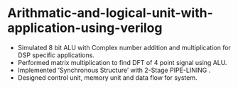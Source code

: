 # Arithmatic-and-logical-unit-with-application-using-verilog
* Simulated 8 bit ALU with Complex number addition and multiplication for DSP specific applications.
* Performed matrix multiplication to find DFT of 4 point signal using ALU.
* Implemented ’Synchronous Structure’ with 2-Stage PIPE-LINING .
* Designed control unit, memory unit and data flow for system.

